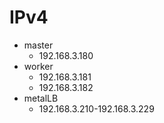 # IPv4

- master
  - 192.168.3.180
- worker
  - 192.168.3.181
  - 192.168.3.182
- metalLB
  - 192.168.3.210-192.168.3.229